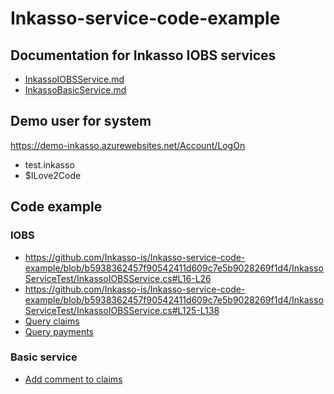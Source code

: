 # Inkasso-service-code-example


## Documentation for Inkasso IOBS services
- [InkassoIOBSService.md](https://github.com/Inkasso-is/Inkasso-service-code-example/blob/master/InkassoIOBSService.md)
- [InkassoBasicService.md](https://github.com/Inkasso-is/Inkasso-service-code-example/blob/master/InkassoBasicService.md)

## Demo user for system 

https://demo-inkasso.azurewebsites.net/Account/LogOn
- test.inkasso
- $ILove2Code
  
## Code example

### IOBS
- https://github.com/Inkasso-is/Inkasso-service-code-example/blob/b5938362457f90542411d609c7e5b9028269f1d4/InkassoServiceTest/InkassoIOBSService.cs#L16-L26
- https://github.com/Inkasso-is/Inkasso-service-code-example/blob/b5938362457f90542411d609c7e5b9028269f1d4/InkassoServiceTest/InkassoIOBSService.cs#L125-L138
- [Query claims](https://github.com/Inkasso-is/Inkasso-service-code-example/blob/master/InkassoServiceTest/InkassoIOBSService.cs#L107)
- [Query payments](https://github.com/Inkasso-is/Inkasso-service-code-example/blob/master/InkassoServiceTest/InkassoIOBSService.cs#L151)

### Basic service
- [Add comment to claims](https://github.com/Inkasso-is/Inkasso-service-code-example/blob/master/InkassoServiceTest/InkassoBasicService.cs#L17)


